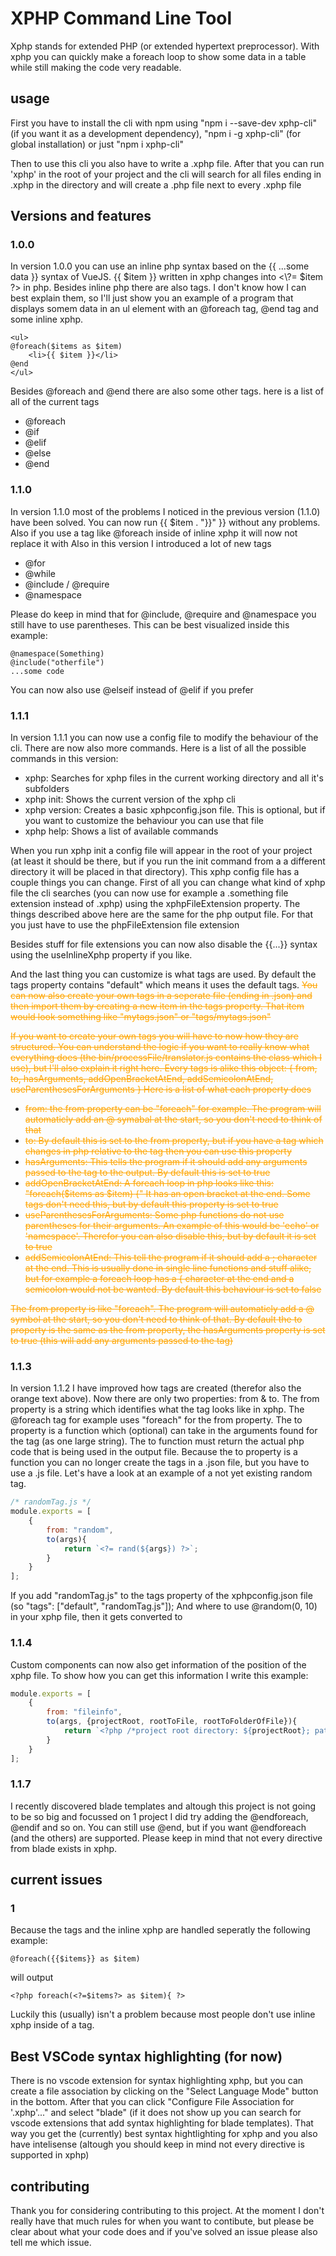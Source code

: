# XPHP Command Line Tool

Xphp stands for extended PHP (or extended hypertext preprocessor).
With xphp you can quickly make a foreach loop to show some data in a table while still making the code very readable.

## usage

First you have to install the cli with npm using "npm i --save-dev xphp-cli" (if you want it as a development dependency), "npm i -g xphp-cli" (for global installation) or just "npm i xphp-cli"

Then to use this cli you also have to write a .xphp file.
After that you can run 'xphp' in the root of your project and the cli will search for all files ending in .xphp in the directory and will create a .php file next to every .xphp file

## Versions and features

### 1.0.0

In version 1.0.0 you can use an inline php syntax based on the {{ ...some data }} syntax of VueJS.
{{ $item }} written in xphp changes into &lt;\\?= $item ?> in php.
Besides inline php there are also tags.
I don't know how I can best explain them, so I'll just show you an example of a program that displays somem data in an ul element with an @foreach tag, @end tag and some inline xphp.

    <ul>
    @foreach($items as $item)
        <li>{{ $item }}</li>
    @end
    </ul>

Besides @foreach and @end there are also some other tags. here is a list of all of the current tags

-   @foreach
-   @if
-   @elif
-   @else
-   @end

### 1.1.0

In version 1.1.0 most of the problems I noticed in the previous version (1.1.0) have been solved.
You can now run {{ $item . "}}" }} without any problems.
Also if you use a tag like @foreach inside of inline xphp it will now not replace it with <?php ... ?>
Also in this version I introduced a lot of new tags

-   @for
-   @while
-   @include / @require
-   @namespace

Please do keep in mind that for @include, @require and @namespace you still have to use parentheses.
This can be best visualized inside this example:

    @namespace(Something)
    @include("otherfile")
    ...some code

You can now also use @elseif instead of @elif if you prefer

### 1.1.1

In version 1.1.1 you can now use a config file to modify the behaviour of the cli.
There are now also more commands.
Here is a list of all the possible commands in this version:

-   xphp: Searches for xphp files in the current working directory and all it's subfolders
-   xphp init: Shows the current version of the xphp cli
-   xphp version: Creates a basic xphpconfig.json file. This is optional, but if you want to customize the behaviour you can use that file
-   xphp help: Shows a list of available commands

When you run xphp init a config file will appear in the root of your project (at least it should be there, but if you run the init command from a a different directory it will be placed in that directory).
This xphp config file has a couple things you can change.
First of all you can change what kind of xphp file the cli searches (you can now use for example a .something file extension instead of .xphp) using the xphpFileExtension property.
The things described above here are the same for the php output file. For that you just have to use the phpFileExtension file extension

Besides stuff for file extensions you can now also disable the {{...}} syntax using the useInlineXphp property if you like.

And the last thing you can customize is what tags are used.
By default the tags property contains "default" which means it uses the default tags.
<s style="color:orange">You can now also create your own tags in a seperate file (ending in .json) and then import them by creating a new item in the tags property.
That item would look something like "mytags.json" or "tags/mytags.json"</s>

<s style="color:orange">If you want to create your own tags you will have to now how they are structured.
You can understand the logic if you want to really know what everything does (the bin/processFile/translator.js contains the class which I use), but I'll also explain it right here.
Every tags is alike this object: { from, to, hasArguments, addOpenBracketAtEnd, addSemicolonAtEnd, useParenthesesForArguments }
Here is a list of what each property does</s>

-   <s style="color:orange">from: the from property can be "foreach" for example. The program will automaticly add an @ symabal at the start, so you don't need to think of that</s>
-   <s style="color:orange">to: By default this is set to the from property, but if you have a tag which changes in php relative to the tag then you can use this property</s>
-   <s style="color:orange">hasArguments: This tells the program if it should add any arguments passed to the tag to the output. By default this is set to true</s>
-   <s style="color:orange">addOpenBracketAtEnd: A foreach loop in php looks like this: "foreach($items as $item) {"
    It has an open bracket at the end.
    Some tags don't need this, but by default this property is set to true</s>
-   <s style="color:orange">useParenthesesForArguments: Some php functions do not use parentheses for their arguments. An example of this would be 'echo' or 'namespace'. Therefor you can also disable this, but by default it is set to true</s>
-   <s style="color:orange">addSemicolonAtEnd: This tell the program if it should add a ; character at the end. This is usually done in single line functions and stuff alike, but for example a foreach loop has a { character at the end and a semicolon would not be wanted. By default this behaviour is set to false</s>

<s style="color:orange">The from property is like "foreach". The program will automaticly add a @ symbol at the start, so you don't need to think of that.
By default the to property is the same as the from property, the hasArguments property is set to true (this will add any arguments passed to the tag)</s>

### 1.1.3

In version 1.1.2 I have improved how tags are created (therefor also the orange text above).
Now there are only two properties: from & to.
The from property is a string which identifies what the tag looks like in xphp. The  @foreach tag for example uses "foreach" for the from property.
The to property is a function which (optional) can take in the arguments found for the tag (as one large string).
The to function must return the actual php code that is being used in the output file.
Because the to property is a function you can no longer create the tags in a .json file, but you have to use a .js file.
Let's have a look at an example of a not yet existing random tag.

```javascript
/* randomTag.js */
module.exports = [
    {
        from: "random",
        to(args){
            return `<?= rand(${args}) ?>`;
        }
    }
];
```

If you add "randomTag.js" to the tags property of the xphpconfig.json file (so "tags": ["default", "randomTag.js"]);
And where to use @random(0, 10) in your xphp file, then it gets converted to <?= rand(0, 10) ?>

### 1.1.4

Custom components can now also get information of the position of the xphp file.
To show how you can get this information I write this example:

```javascript
module.exports = [
    {
        from: "fileinfo",
        to(args, {projectRoot, rootToFile, rootToFolderOfFile}){
            return `<?php /*project root directory: ${projectRoot}; path to current file: ${rootToFile}; path to parent folder of file: ${rootToFolderOfFile}*/ ?>`;
        }
    }
];
```

### 1.1.7

I recently discovered blade templates and altough this project is not going to be so big and focussed on 1 project I did try adding the @endforeach, @endif and so on.
You can still use @end, but if you want @endforeach (and the others) are supported.
Please keep in mind that not every directive from blade exists in xphp.

## current issues

### 1

Because the tags and the inline xphp are handled seperatly the following example:

    @foreach({{$items}} as $item)

will output

    <?php foreach(<?=$items?> as $item){ ?>

Luckily this (usually) isn't a problem because most people don't use inline xphp inside of a tag.

## Best VSCode syntax highlighting (for now)

There is no vscode extension for syntax highlighting xphp, but you can create a file association by clicking on the "Select Language Mode" button in the bottom. After that you can click "Configure File Association for '.xphp'..." and select "blade" (if it does not show up you can search for vscode extensions that add syntax highlighting for blade templates). That way you get the (currently) best syntax hightlighting for xphp and you also have intelisense (altough you should keep in mind not every directive is supported in xphp)

## contributing

Thank you for considering contributing to this project.
At the moment I don't really have that much rules for when you want to contibute, but please be clear about what your code does and if you've solved an issue please also tell me which issue.
